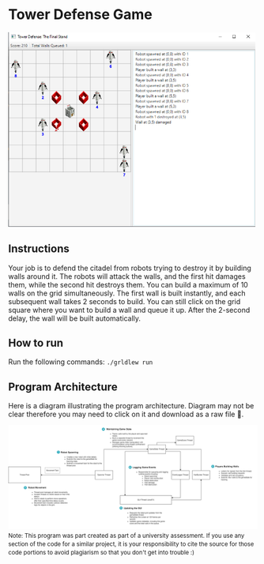 # Tower Defense Game

<img src="./diagrams/gameplay.PNG" alt="Gameplay" width="500"/>

## Instructions

Your job is to defend the citadel from robots trying to destroy it by building walls around it. The robots will attack the walls, and the first hit damages them, while the second hit destroys them. You can build a maximum of 10 walls on the grid simultaneously. The first wall is built instantly, and each subsequent wall takes 2 seconds to build. You can still click on the grid square where you want to build a wall and queue it up. After the 2-second delay, the wall will be built automatically.

## How to run

Run the following commands: `./grldlew run`

## Program Architecture

Here is a diagram illustrating the program architecture. Diagram may not be clear therefore you may need to click on it and download as a raw file 😬.

<img src="./diagrams/architecture.png" alt="architecture diagram" width="1000"/>

<small>
Note: This program was part created as part of a university assessment. If you use any section of the code for a similar project, it is your responsibility to cite the source for those code portions to avoid plagiarism so that you don't get into trouble :)
</small>
